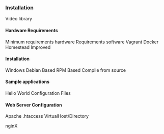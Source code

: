 ### Installation

Video library

#### Hardware Requirements
Minimum requirements hardware
Requirements software
Vagrant
Docker
Homestead Improved

#### Installation
Windows
Debian Based
RPM Based
Compile from source

#### Sample applications
Hello World
Configuration Files

#### Web Server Configuration
Apache
    .htaccess
    VirtualHost/Directory

nginX

